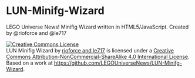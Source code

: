 LUN-Minifg-Wizard
=================

LEGO Universe News! Minifig Wizard written in HTML5/JavaScript. Created by @rioforce and @le717

<a rel="license" href="http://creativecommons.org/licenses/by-nc-sa/4.0/"><img alt="Creative Commons License" style="border-width:0" src="http://i.creativecommons.org/l/by-nc-sa/4.0/88x31.png" /></a><br /><span xmlns:dct="http://purl.org/dc/terms/" property="dct:title">LUN Minifig Wizard</span> by <a xmlns:cc="http://creativecommons.org/ns#" href="http://legouniversenews.wordpress.com/" property="cc:attributionName" rel="cc:attributionURL">rioforce and le717</a> is licensed under a <a rel="license" href="http://creativecommons.org/licenses/by-nc-sa/4.0/">Creative Commons Attribution-NonCommercial-ShareAlike 4.0 International License</a>.<br />Based on a work at <a xmlns:dct="http://purl.org/dc/terms/" href="https://github.com/LEGOUniverseNews/LUN-Minifg-Wizard" rel="dct:source">https://github.com/LEGOUniverseNews/LUN-Minifg-Wizard</a>.
